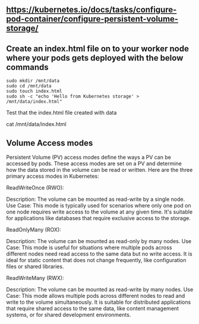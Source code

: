 

## https://kubernetes.io/docs/tasks/configure-pod-container/configure-persistent-volume-storage/

## Create an index.html file on to your worker node where your pods gets deployed with the below commands 

```
sudo mkdir /mnt/data
sudo cd /mnt/data
sudo touch index.html
sudo sh -c "echo 'Hello from Kubernetes storage' > /mnt/data/index.html"
```

Test that the index.html file created with data

cat /mnt/data/index.html


## Volume Access modes

 Persistent Volume (PV) access modes define the ways a PV can be accessed by pods. These access modes are set on a PV and determine how the data stored in the volume can be read or written. Here are the three primary access modes in Kubernetes:

ReadWriteOnce (RWO):

Description: The volume can be mounted as read-write by a single node.
Use Case: This mode is typically used for scenarios where only one pod on one node requires write access to the volume at any given time. It's suitable for applications like databases that require exclusive access to the storage.

ReadOnlyMany (ROX):

Description: The volume can be mounted as read-only by many nodes.
Use Case: This mode is useful for situations where multiple pods across different nodes need read access to the same data but no write access. It is ideal for static content that does not change frequently, like configuration files or shared libraries.

ReadWriteMany (RWX):

Description: The volume can be mounted as read-write by many nodes.
Use Case: This mode allows multiple pods across different nodes to read and write to the volume simultaneously. It is suitable for distributed applications that require shared access to the same data, like content management systems, or for shared development environments.

